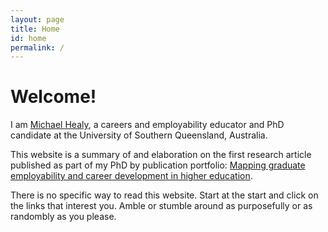 ```yaml
---
layout: page
title: Home
id: home
permalink: /
---
```


# Welcome! 

I am [Michael Healy](www.mojohealy.com), a careers and employability educator and PhD candidate at the University of Southern Queensland, Australia. 

This website is a summary of and elaboration on the first research article published as part of my PhD by publication portfolio: [Mapping graduate employability and career development in higher education](https://www.tandfonline.com/doi/full/10.1080/03075079.2020.1804851). 

There is no specific way to read this website. Start at the start and click on the links that interest you. Amble or stumble around as purposefully or as randombly as you please. 

<style>
  .wrapper {
    max-width: 46em;
  }
</style>
